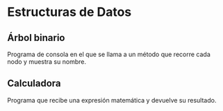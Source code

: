 # Estructuras de Datos
## Árbol binario
Programa de consola en el que se llama a un método que recorre cada nodo y muestra su nombre.
## Calculadora
Programa que recibe una expresión matemática y devuelve su resultado.
